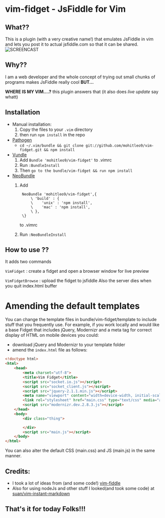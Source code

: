# vim-fidget - JsFiddle for Vim
## What??
This is a plugin (with a very creative name!) that emulates JsFiddle in vim and lets you post it to actual jsfiddle.com so that it can be shared.
![SCREENCAST](/images/vim-fiddle.gif?raw=true "VIM-Fidget")

## Why??
I am a web developer and the whole concept of trying out small chunks of programs makes JsFiddle really cool **BUT...**

**WHERE IS MY VIM....?** this plugin answers that (it also does *live update* say whatt)

## Installation

- Manual installation:
  1. Copy the files to your `.vim` directory 
  2. then run `npm install` in the repo
- [Pathogen](https://github.com/tpope/vim-pathogen)
  - `cd ~/.vim/bundle && git clone git://github.com/mohitleo9/vim-fidget.git && npm install`
- [Vundle](https://github.com/gmarik/vundle)
  1. Add `Bundle 'mohitleo9/vim-fidget'` to .vimrc
  2. Run `:BundleInstall`
  3. Then `go to the bundle/vim-fidget && run npm install`
- [NeoBundle](https://github.com/Shougo/neobundle.vim)
  1.   Add 

            NeoBundle 'mohitleo9/vim-fidget',{
                \ 'build' : {
                \    'unix' : 'npm install',
                \    'mac' : 'npm install',
                \ },
            \} 
        to .vimrc
  2. Run `:NeoBundleInstall`

## How to use ??
It adds two commands 

`VimFidget` : create a fidget  and open a browser window for live preview

`VimFidgetBrowse` : upload the fidget to jsfiddle
Also the server dies when you quit index.html buffer

# Amending the default templates
You can change the template files in bundle/vim-fidget/template to include
stuff that you frequently use. For example, if you work locally and would like a base Fidget that includes jQuery, Modernizr and a meta tag for correct display of HTML on mobile devices you could:

- download jQuery and Modernizr to your template folder
- amend the `index.html` file as follows:

````html
<!doctype html>
<html>
	<head>
		<meta charset="utf-8">
		<title>Vim Fidget</title>
		<script src="socket.io.js"></script>
		<script src="socket_client.js"></script>
		<script src="jquery-2.1.1.min.js"></script>
		<meta name="viewport" content="width=device-width, initial-scale=1.0, minimum-scale=1.0, user-scalable=no">
		<link rel="stylesheet" href="main.css" type="text/css" media="all" />
		<script src="modernizr.dev.2.8.3.js"></script>
	</head>
	<body>
		<div class="thing">

		</div>
		<script src="main.js"></script>
	</body>
</html>
````

You can also alter the default CSS (main.css) and JS (main.js) in the same manner.

## Credits:
- I took a lot of ideas from (and some code!) [vim-fiddle](https://github.com/mharju/vim-fiddle)
- Also for using nodeJs and other stuff I looked(and took some code) at [suan/vim-instant-markdown](https://github.com/suan/vim-instant-markdown)

## That's it for today Folks!!!
